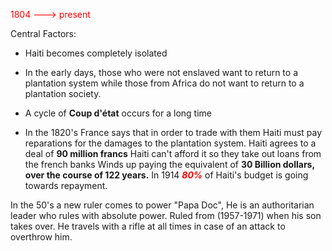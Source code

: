 <span style="color:#ff0000">1804 ---> present </span>

Central Factors:
- Haiti becomes completely isolated

- In the early days, those who were not enslaved want to return to a plantation system while those from Africa do not want to return to a plantation society.

- A cycle of **Coup d'état** occurs for a long time

- In the 1820's France says that in order to trade with them Haiti must pay reparations for the damages to the plantation system.
		Haiti agrees to a deal of **90 million francs**
		Haiti can't afford it so they take out loans from the french banks
		Winds up paying the equivalent of **30 Billion dollars, over the course of 122 years.**
		In 1914 *<span style="font-weight:bold; font-weight:bold; font-weight:bold; color:#ff0000">80%</span>* of Haiti's budget is going towards repayment.

In the 50's a new ruler comes to power "Papa Doc", He is an authoritarian leader who rules with absolute power.  Ruled from (1957-1971) when his son takes over. 
		He travels with a rifle at all times in case of an attack to overthrow him.

